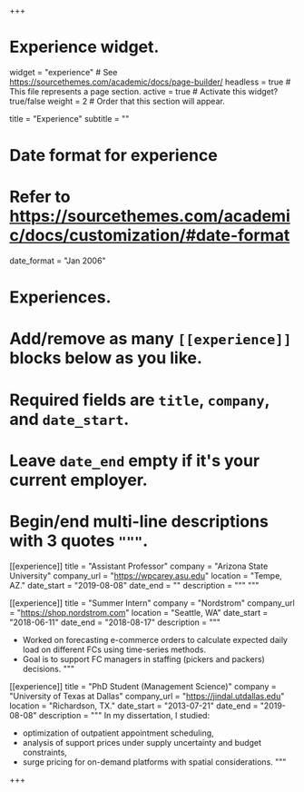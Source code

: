 +++
# Experience widget.
widget = "experience"  # See https://sourcethemes.com/academic/docs/page-builder/
headless = true  # This file represents a page section.
active = true  # Activate this widget? true/false
weight = 2  # Order that this section will appear.

title = "Experience"
subtitle = ""

# Date format for experience
#   Refer to https://sourcethemes.com/academic/docs/customization/#date-format
date_format = "Jan 2006"

# Experiences.
#   Add/remove as many `[[experience]]` blocks below as you like.
#   Required fields are `title`, `company`, and `date_start`.
#   Leave `date_end` empty if it's your current employer.
#   Begin/end multi-line descriptions with 3 quotes `"""`.


[[experience]]
  title = "Assistant Professor"
  company = "Arizona State University"
  company_url = "https://wpcarey.asu.edu"
  location = "Tempe, AZ."
  date_start = "2019-08-08"
  date_end = ""
  description = """ """

[[experience]]
  title = "Summer Intern"
  company = "Nordstrom"
  company_url = "https://shop.nordstrom.com"
  location = "Seattle, WA"
  date_start = "2018-06-11"
  date_end = "2018-08-17"
  description = """
  * Worked on forecasting e-commerce orders to calculate expected daily load on different FCs using time-series methods.
  * Goal is to support FC managers in staffing (pickers and packers) decisions.
"""

[[experience]]
  title = "PhD Student (Management Science)"
  company = "University of Texas at Dallas"
  company_url = "https://jindal.utdallas.edu"
  location = "Richardson, TX."
  date_start = "2013-07-21"
  date_end = "2019-08-08"
  description = """
  In my dissertation, I studied:
  
  * optimization of outpatient appointment scheduling,
  * analysis of support prices under supply uncertainty and budget constraints,
  * surge pricing for on-demand platforms with spatial considerations.
  """

+++
